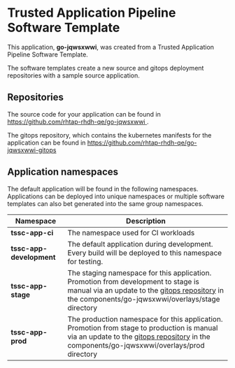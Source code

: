 # Trusted Application Pipeline Software Template

This application, **go-jqwsxwwi**, was created from a Trusted Application Pipeline Software Template.

The software templates create a new source and gitops deployment repositories with a sample source application. 

## Repositories

The source code for your application can be found in [https://github.com/rhtap-rhdh-qe/go-jqwsxwwi ](https://github.com/rhtap-rhdh-qe/go-jqwsxwwi ).
 
The gitops repository, which contains the kubernetes manifests for the application can be found in 
[https://github.com/rhtap-rhdh-qe/go-jqwsxwwi-gitops ](https://github.com/rhtap-rhdh-qe/go-jqwsxwwi-gitops ) 

## Application namespaces 

The default application will be found in the following namespaces. Applications can be deployed into unique namespaces or multiple software templates can also bet generated into the same group namespaces.  

|  Namespace   |  Description   |  
| -------- | -------- |
| **tssc-app-ci** | The namespace used for CI workloads |
| **tssc-app-development** | The default application during development. Every build will be deployed to this namespace for testing. |
| **tssc-app-stage** | The staging namespace for this application. Promotion from development to stage is manual via an update to the [gitops repository](https://github.com/rhtap-rhdh-qe/go-jqwsxwwi-gitops ) in the components/go-jqwsxwwi/overlays/stage directory |
| **tssc-app-prod** | The production namespace for this application. Promotion from stage to production is manual via an update to the [gitops repository](https://github.com/rhtap-rhdh-qe/go-jqwsxwwi-gitops ) in the components/go-jqwsxwwi/overlays/prod directory |